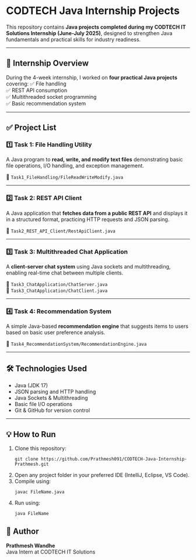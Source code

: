 # CODTECH Java Internship Projects

This repository contains **Java projects completed during my CODTECH IT Solutions Internship (June-July 2025)**, designed to strengthen Java fundamentals and practical skills for industry readiness.

---

## 🚀 Internship Overview

During the 4-week internship, I worked on **four practical Java projects** covering:
✅ File handling  
✅ REST API consumption  
✅ Multithreaded socket programming  
✅ Basic recommendation system

---

## ✅ Project List

### 1️⃣ Task 1: File Handling Utility
A Java program to **read, write, and modify text files** demonstrating basic file operations, I/O handling, and exception management.

📂 `Task1_FileHandling/FileReadWriteModify.java`

---

### 2️⃣ Task 2: REST API Client
A Java application that **fetches data from a public REST API** and displays it in a structured format, practicing HTTP requests and JSON parsing.

📂 `Task2_REST_API_Client/RestApiClient.java`

---

### 3️⃣ Task 3: Multithreaded Chat Application
A **client-server chat system** using Java sockets and multithreading, enabling real-time chat between multiple clients.

📂 `Task3_ChatApplication/ChatServer.java`  
📂 `Task3_ChatApplication/ChatClient.java`

---

### 4️⃣ Task 4: Recommendation System
A simple Java-based **recommendation engine** that suggests items to users based on basic user preference analysis.

📂 `Task4_RecommendationSystem/RecommendationEngine.java`

---

## 🛠️ Technologies Used
- Java (JDK 17)
- JSON parsing and HTTP handling
- Java Sockets & Multithreading
- Basic file I/O operations
- Git & GitHub for version control

---

## 💡 How to Run
1. Clone this repository:
    ```
    git clone https://github.com/Prathmesh091/CODTECH-Java-Internship-Prathmesh.git
    ```
2. Open any project folder in your preferred IDE (IntelliJ, Eclipse, VS Code).
3. Compile using:
    ```
    javac FileName.java
    ```
4. Run using:
    ```
    java FileName
    ```
## 🌟 Author
**Prathmesh Wandhe**  
Java Intern at CODTECH IT Solutions



